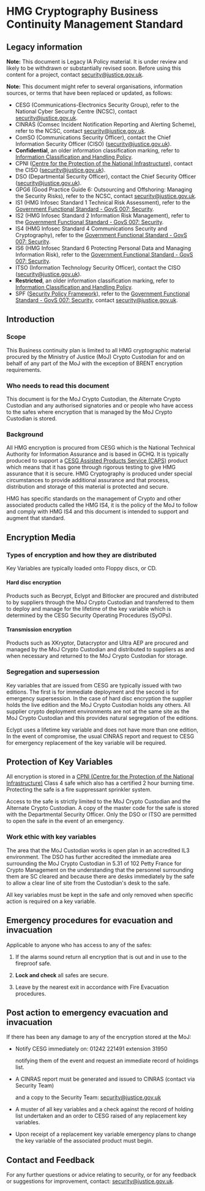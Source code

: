 # HMG Cryptography Business Continuity Management Standard

## Legacy information

**Note:** This document is Legacy IA Policy material. It is under review and likely to be withdrawn or substantially revised soon. Before using this content for a project, contact [security@justice.gov.uk](mailto:security@justice.gov.uk).

**Note:** This document might refer to several organisations, information sources, or terms that have been replaced or updated, as follows:

-   CESG \(Communications-Electronics Security Group\), refer to the National Cyber Security Centre \(NCSC\), contact [security@justice.gov.uk](mailto:security@justice.gov.uk).
-   CINRAS \(Comsec Incident Notification Reporting and Alerting Scheme\), refer to the NCSC, contact [security@justice.gov.uk](mailto:security@justice.gov.uk).
-   ComSO \(Communications Security Officer\), contact the Chief Information Security Officer \(CISO\) \([security@justice.gov.uk](mailto:security@justice.gov.uk)\).
-   **Confidential**, an older information classification marking, refer to [Information Classification and Handling Policy](information-classification-and-handling-policy.md).
-   CPNI \([Centre for the Protection of the National Infrastructure](https://www.cpni.gov.uk/)\), contact the CISO \([security@justice.gov.uk](mailto:security@justice.gov.uk)\).
-   DSO \(Departmental Security Officer\), contact the Chief Security Officer \([security@justice.gov.uk](mailto:security@justice.gov.uk)\).
-   GPG6 \(Good Practice Guide 6: Outsourcing and Offshoring: Managing the Security Risks\), refer to the NCSC, contact [security@justice.gov.uk](mailto:security@justice.gov.uk).
-   IS1 \(HMG Infosec Standard 1 Technical Risk Assessment\), refer to the [Government Functional Standard - GovS 007: Security](https://www.gov.uk/government/publications/government-functional-standard-govs-007-security).
-   IS2 \(HMG Infosec Standard 2 Information Risk Management\), refer to the [Government Functional Standard - GovS 007: Security](https://www.gov.uk/government/publications/government-functional-standard-govs-007-security).
-   IS4 \(HMG Infosec Standard 4 Communications Security and Cryptography\), refer to the [Government Functional Standard - GovS 007: Security](https://www.gov.uk/government/publications/government-functional-standard-govs-007-security).
-   IS6 \(HMG Infosec Standard 6 Protecting Personal Data and Managing Information Risk\), refer to the [Government Functional Standard - GovS 007: Security](https://www.gov.uk/government/publications/government-functional-standard-govs-007-security).
-   ITSO \(Information Technology Security Officer\), contact the CISO \([security@justice.gov.uk](mailto:security@justice.gov.uk)\).
-   **Restricted**, an older information classification marking, refer to [Information Classification and Handling Policy](information-classification-and-handling-policy.md).
-   SPF \([Security Policy Framework](https://www.gov.uk/government/publications/security-policy-framework)\), refer to the [Government Functional Standard - GovS 007: Security](https://www.gov.uk/government/publications/government-functional-standard-govs-007-security), contact [security@justice.gov.uk](mailto:security@justice.gov.uk).

## Introduction

### Scope

This Business continuity plan is limited to all HMG cryptographic material procured by the Ministry of Justice \(MoJ\) Crypto Custodian for and on behalf of any part of the MoJ with the exception of BRENT encryption requirements.

### Who needs to read this document

This document is for the MoJ Crypto Custodian, the Alternate Crypto Custodian and any authorised signatories and or people who have access to the safes where encryption that is managed by the MoJ Crypto Custodian is stored.

### Background

All HMG encryption is procured from CESG which is the National Technical Authority for Information Assurance and is based in GCHQ. It is typically produced to support a [CESG Assisted Products Service \(CAPS\)](https://www.ncsc.gov.uk/information/products-cesg-assisted-products-service) product which means that it has gone through rigorous testing to give HMG assurance that it is secure. HMG Cryptography is produced under special circumstances to provide additional assurance and that process, distribution and storage of this material is protected and secure.

HMG has specific standards on the management of Crypto and other associated products called the HMG IS4, it is the policy of the MoJ to follow and comply with HMG IS4 and this document is intended to support and augment that standard.

## Encryption Media

### Types of encryption and how they are distributed

Key Variables are typically loaded onto Floppy discs, or CD.

#### Hard disc encryption

Products such as Becrypt, Eclypt and Bitlocker are procured and distributed to by suppliers through the MoJ Crypto Custodian and transferred to them to deploy and manage for the lifetime of the key variable which is determined by the CESG Security Operating Procedures \(SyOPs\).

#### Transmission encryption

Products such as XKryptor, Datacryptor and Ultra AEP are procured and managed by the MoJ Crypto Custodian and distributed to suppliers as and when necessary and returned to the MoJ Crypto Custodian for storage.

### Segregation and supersession

Key variables that are issued from CESG are typically issued with two editions. The first is for immediate deployment and the second is for emergency supersession. In the case of hard disc encryption the supplier holds the live edition and the MoJ Crypto Custodian holds any others. All supplier crypto deployment environments are not at the same site as the MoJ Crypto Custodian and this provides natural segregation of the editions.

Eclypt uses a lifetime key variable and does not have more than one edition, In the event of compromise, the usual CINRAS report and request to CESG for emergency replacement of the key variable will be required.

## Protection of Key Variables

All encryption is stored in a [CPNI \(Centre for the Protection of the National Infrastructure\)](https://www.cpni.gov.uk/) Class 4 safe which also has a certified 2 hour burning time. Protecting the safe is a fire suppressant sprinkler system.

Access to the safe is strictly limited to the MoJ Crypto Custodian and the Alternate Crypto Custodian. A copy of the master code for the safe is stored with the Departmental Security Officer. Only the DSO or ITSO are permitted to open the safe in the event of an emergency.

### Work ethic with key variables

The area that the MoJ Custodian works is open plan in an accredited IL3 environment. The DSO has further accredited the immediate area surrounding the MoJ Crypto Custodian in 5.31 of 102 Petty France for Crypto Management on the understanding that the personnel surrounding them are SC cleared and because there are desks immediately by the safe to allow a clear line of site from the Custodian's desk to the safe.

All key variables must be kept in the safe and only removed when specific action is required on a key variable.

## Emergency procedures for evacuation and invacuation

Applicable to anyone who has access to any of the safes:

1.  If the alarms sound return all encryption that is out and in use to the fireproof safe.

2.  **Lock and check** all safes are secure.

3.  Leave by the nearest exit in accordance with Fire Evacuation procedures.


## Post action to emergency evacuation and invacuation

If there has been any damage to any of the encryption stored at the MoJ:

-   Notify CESG immediately on: 01242 221491 extension 31950

    notifying them of the event and request an immediate record of holdings list.

-   A CINRAS report must be generated and issued to CINRAS \(contact via Security Team\)

    and a copy to the Security Team: [security@justice.gov.uk](mailto:security@justice.gov.uk)

-   A muster of all key variables and a check against the record of holding list undertaken and an order to CESG raised of any replacement key variables.
-   Upon receipt of a replacement key variable emergency plans to change the key variable of the associated product must begin.

## Contact and Feedback

For any further questions or advice relating to security, or for any feedback or suggestions for improvement, contact: [security@justice.gov.uk](mailto:security@justice.gov.uk).

